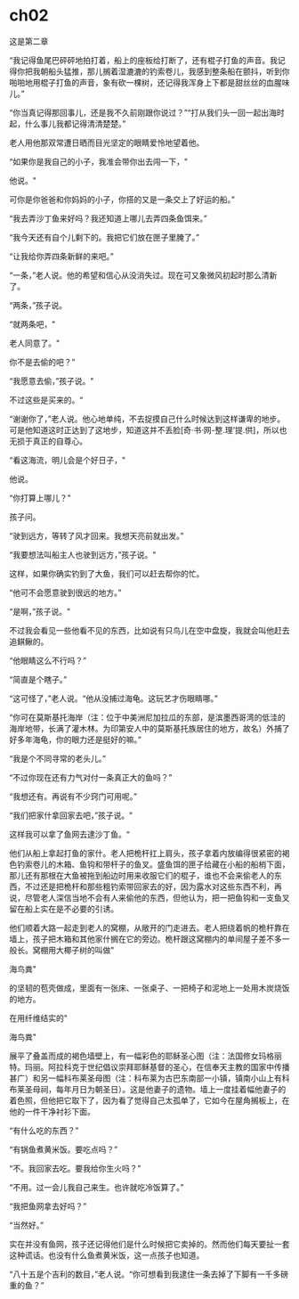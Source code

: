 # ch02

这是第二章

“我记得鱼尾巴砰砰地拍打着，船上的座板给打断了，还有棍子打鱼的声音。我记得你把我朝船头猛推，那儿搁着湿漉漉的钓索卷儿，我感到整条船在颤抖，听到你啪啪地用棍子打鱼的声音，象有砍一棵树，还记得我浑身上下都是甜丝丝的血腥味儿。”

“你当真记得那回事儿，还是我不久前刚跟你说过？”“打从我们头一回一起出海时起，什么事儿我都记得清清楚楚。”

老人用他那双常遭日晒而目光坚定的眼睛爱怜地望着他。

“如果你是我自己的小子，我准会带你出去闯一下，"

他说。"

可你是你爸爸和你妈妈的小子，你搭的又是一条交上了好运的船。”

“我去弄沙丁鱼来好吗？我还知道上哪儿去弄四条鱼饵来。”

“我今天还有自个儿剩下的。我把它们放在匣子里腌了。”

“让我给你弄四条新鲜的来吧。”

“一条，”老人说。他的希望和信心从没消失过。现在可又象微风初起时那么清新了。

“两条，”孩子说。

“就两条吧，"

老人同意了。"

你不是去偷的吧？”

“我愿意去偷，”孩子说。"

不过这些是买来的。“

“谢谢你了，”老人说。他心地单纯，不去捉摸自己什么时候达到这样谦卑的地步。可是他知道这时正达到了这地步，知道这并不丢脸[奇·书·网-整.理'提.供]，所以也无损于真正的自尊心。

“看这海流，明儿会是个好日子，"

他说。

“你打算上哪儿？"

孩子问。

“驶到远方，等转了风才回来。我想天亮前就出发。”

“我要想法叫船主人也驶到远方，”孩子说。"

这样，如果你确实钓到了大鱼，我们可以赶去帮你的忙。

“他可不会愿意驶到很远的地方。”

“是啊，”孩子说。"

不过我会看见一些他看不见的东西，比如说有只鸟儿在空中盘旋，我就会叫他赶去追鲯鳅的。

“他眼睛这么不行吗？”

“简直是个瞎子。”

“这可怪了，”老人说。“他从没捕过海龟。这玩艺才伤眼睛哪。”

“你可在莫斯基托海岸（注：位于中美洲尼加拉瓜的东部，是滨墨西哥湾的低洼的海岸地带，长满了灌木林。为印第安人中的莫斯基托族居住的地方，故名）外捕了好多年海龟，你的眼力还是挺好的嘛。”

“我是个不同寻常的老头儿。”

“不过你现在还有力气对付一条真正大的鱼吗？”

“我想还有。再说有不少窍门可用呢。”

“我们把家什拿回家去吧，”孩子说。"

这样我可以拿了鱼网去逮沙丁鱼。“

他们从船上拿起打鱼的家什。老人把桅杆扛上肩头，孩子拿着内放编得很紧密的褐色钓索卷儿的木箱、鱼钩和带杆子的鱼叉。盛鱼饵的匣子给藏在小船的船梢下面，那儿还有那根在大鱼被拖到船边时用来收服它们的棍子，谁也不会来偷老人的东西，不过还是把桅杆和那些粗钓索带回家去的好，因为露水对这些东西不利，再说，尽管老人深信当地不会有人来偷他的东西，但他认为，把一把鱼钩和一支鱼叉留在船上实在是不必要的引诱。

他们顺着大路一起走到老人的窝棚，从敞开的门走进去。老人把绕着帆的桅杆靠在墙上，孩子把木箱和其他家什搁在它的旁边。桅杆跟这窝棚内的单间屋子差不多一般长。窝棚用大椰子树的叫做"

海鸟粪"

的坚韧的苞壳做成，里面有一张床、一张桌子、一把椅子和泥地上一处用木炭烧饭的地方。

在用纤维结实的"

海鸟粪"

展平了叠盖而成的褐色墙壁上，有一幅彩色的耶稣圣心图（注：法国修女玛格丽特。玛丽。阿拉科克于世纪倡议崇拜耶稣基督的圣心，在信奉天主教的国家中传播甚广）和另一幅科布莱圣母图（注：科布莱为古巴东南部一小镇，镇南小山上有科布莱圣母祠，每年月日为朝圣日）。这是他妻子的遗物。墙上一度挂着幅他妻子的着色照，但他把它取下了，因为看了觉得自己太孤单了，它如今在屋角搁板上，在他的一件干净衬衫下面。

“有什么吃的东西？”

“有锅鱼煮黄米饭。要吃点吗？”

“不。我回家去吃。要我给你生火吗？”

“不用。过一会儿我自己来生。也许就吃冷饭算了。”

“我把鱼网拿去好吗？”

“当然好。”

实在并没有鱼网，孩子还记得他们是什么时候把它卖掉的。然而他们每天要扯一套这种谎话。也没有什么鱼煮黄米饭，这一点孩子也知道。

“八十五是个吉利的数目，”老人说。“你可想看到我逮住一条去掉了下脚有一千多磅重的鱼？”
